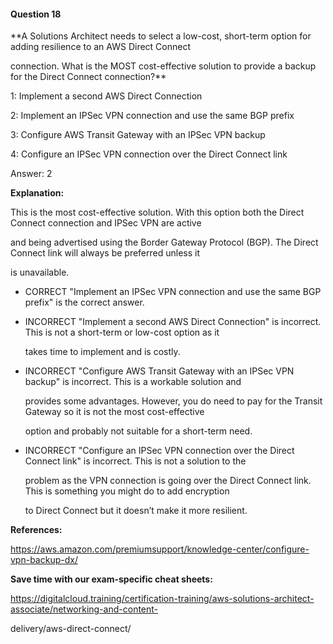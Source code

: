 #### Question  18


**A Solutions Architect needs to select a low-cost, short-term option for adding resilience to an AWS Direct Connect

connection. What is the MOST cost-effective solution to provide a backup for the Direct Connect connection?**


1: Implement a second AWS Direct Connection


2: Implement an IPSec VPN connection and use the same BGP prefix


3: Configure AWS Transit Gateway with an IPSec VPN backup


4: Configure an IPSec VPN connection over the Direct Connect link


Answer: 2


**Explanation:**


This is the most cost-effective solution. With this option both the Direct Connect connection and IPSec VPN are active

and being advertised using the Border Gateway Protocol (BGP). The Direct Connect link will always be preferred unless it

is unavailable.


- CORRECT "Implement an IPSec VPN connection and use the same BGP prefix" is the correct answer.


- INCORRECT "Implement a second AWS Direct Connection" is incorrect. This is not a short-term or low-cost option as it

  takes time to implement and is costly.


- INCORRECT "Configure AWS Transit Gateway with an IPSec VPN backup" is incorrect. This is a workable solution and

  provides some advantages. However, you do need to pay for the Transit Gateway so it is not the most cost-effective

  option and probably not suitable for a short-term need.


- INCORRECT "Configure an IPSec VPN connection over the Direct Connect link" is incorrect. This is not a solution to the

  problem as the VPN connection is going over the Direct Connect link. This is something you might do to add encryption

  to Direct Connect but it doesn’t make it more resilient.


**References:**


https://aws.amazon.com/premiumsupport/knowledge-center/configure-vpn-backup-dx/


**Save time with our exam-specific cheat sheets:**


https://digitalcloud.training/certification-training/aws-solutions-architect-associate/networking-and-content-

delivery/aws-direct-connect/

